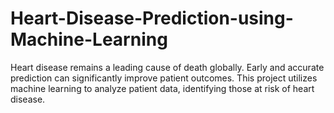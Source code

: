 # Heart-Disease-Prediction-using-Machine-Learning
Heart disease remains a leading cause of death globally. Early and accurate prediction can significantly improve patient outcomes. This project utilizes machine learning to analyze patient data, identifying those at risk of heart disease.
